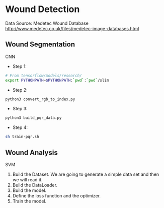 # Wound Detection

Data Source: Medetec Wound Database
http://www.medetec.co.uk/files/medetec-image-databases.html

## Wound Segmentation
CNN

* Step 1:
```bash
# From tensorflow/models/research/
export PYTHONPATH=$PYTHONPATH:`pwd`:`pwd`/slim
```
* Step 2:
```bash
python3 convert_rgb_to_index.py
```
* Step 3:
```bash
python3 build_pqr_data.py
```
* Step 4:
```bash
sh train-pqr.sh
```


## Wound Analysis
SVM
1. Build the Dataset. We are going to generate a simple data set and then we will read it.
2. Build the DataLoader.
3. Build the model.
4. Define the loss function and the optimizer.
5. Train the model.
